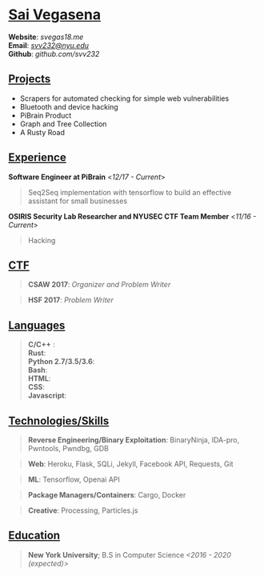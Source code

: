 <u>Sai Vegasena</u>
==================

**Website**: *svegas18.me* <br />
**Email**:   *svv232@nyu.edu* <br />
**Github**:  *github.com/svv232* <br />

<u>Projects</u>
-----------------
- Scrapers for automated checking for simple web vulnerabilities
- Bluetooth and device hacking 
- PiBrain Product
- Graph and Tree Collection
- A Rusty Road

<u>Experience</u>
-----------------
**Software Engineer at PiBrain**        <*12/17 - Current*>
> Seq2Seq implementation with tensorflow to build an effective assistant for small businesses

**OSIRIS Security Lab Researcher and NYUSEC CTF Team Member**   <*11/16 - Current*>
> Hacking

<u>CTF</u>
-----------
> **CSAW 2017**: *Organizer and Problem Writer*

> **HSF 2017**: *Problem Writer*

<u>Languages</u>
----------------
> **C/C++** : <br />
> **Rust**: <br />
> **Python 2.7/3.5/3.6**: <br />
> **Bash**: <br />
> **HTML**: <br />
> **CSS**: <br />
> **Javascript**: <br />

<u>Technologies/Skills</u>
---------------------------

> **Reverse Engineering/Binary Exploitation**: BinaryNinja, IDA-pro, Pwntools, 
 Pwndbg, GDB

> **Web**: Heroku, Flask, SQLi, Jekyll, Facebook API, Requests, Git 

> **ML**: Tensorflow, Openai API

> **Package Managers/Containers**: Cargo, Docker

> **Creative**: Processing, Particles.js

<u>Education</u>
---------
> **New York University**;  B.S in Computer Science       *<2016 - 2020 (expected)>*
